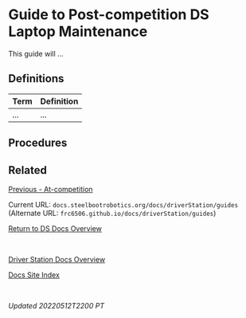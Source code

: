 # Guide to Post-competition DS Laptop Maintenance

This guide will ...

## Definitions

| Term | Definition |
| --- | --- |
| ... | ... |

## Procedures

## Related

[Previous - At-competition](atCompetition)

Current URL: `docs.steelbootrobotics.org/docs/driverStation/guides` (Alternate URL: `frc6506.github.io/docs/driverStation/guides`)

[Return to DS Docs Overview](https://frc6506.github.io/docs/driverStation/overview)

<br>

[Driver Station Docs Overview](https://frc6506.github.io/docs/driverStation/overview)

[Docs Site Index](https://frc6506.github.io/docs/index)

<br>

_Updated 20220512T2200 PT_
